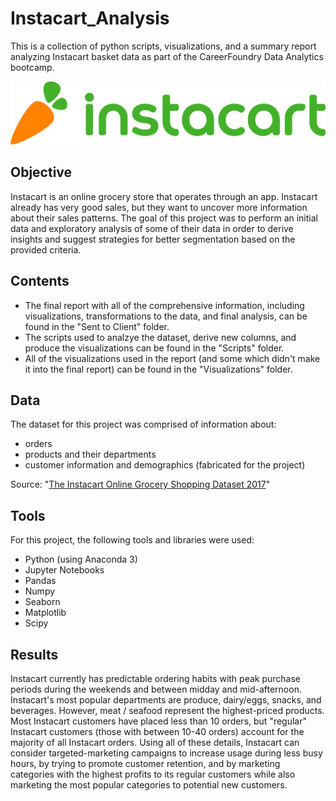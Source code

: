 # Instacart_Analysis
This is a collection of python scripts, visualizations, and a summary report analyzing Instacart basket data as part of the CareerFoundry Data Analytics bootcamp.

![this is an image](/5e8ce3cc664eae0004085464.png)

## Objective

Instacart is an online grocery store that operates through an app. Instacart already has very good sales, but they want to uncover more information about their sales patterns.  The goal of this project was to perform an initial data and exploratory analysis of some of their data in order to derive insights and suggest strategies for better segmentation based on the provided criteria.

## Contents

- The final report with all of the comprehensive information, including visualizations, transformations to the data, and final analysis, can be found in the "Sent to Client" folder.  
- The scripts used to analzye the dataset, derive new columns, and produce the visualizations can be found in the "Scripts" folder.  
- All of the visualizations used in the report (and some which didn't make it into the final report) can be found in the "Visualizations" folder.

## Data

The dataset for this project was comprised of information about:
+ orders
+ products and their departments
+ customer information and demographics (fabricated for the project)

Source: "[The Instacart Online Grocery Shopping Dataset 2017](https://www.instacart.com/datasets/grocery-shopping-2017)"

## Tools

For this project, the following tools and libraries were used:

* Python (using Anaconda 3)
* Jupyter Notebooks
* Pandas
* Numpy
* Seaborn
* Matplotlib
* Scipy

## Results

Instacart currently has predictable ordering habits with peak purchase periods during the weekends and between midday and mid-afternoon. Instacart's most popular departments are produce, dairy/eggs, snacks, and beverages.  However, meat / seafood represent the highest-priced products. Most Instacart customers have placed less than 10 orders, but "regular" Instacart customers (those with between 10-40 orders) account for the majority of all Instacart orders. Using all of these details, Instacart can consider targeted-marketing campaigns to increase usage during less busy hours, by trying to promote customer retention, and by marketing categories with the highest profits to its regular customers while also marketing the most popular categories to potential new customers.

